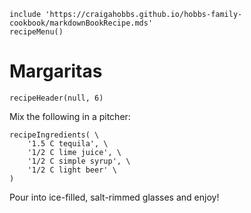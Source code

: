 ~~~ markdown-script
include 'https://craigahobbs.github.io/hobbs-family-cookbook/markdownBookRecipe.mds'
recipeMenu()
~~~

# Margaritas

~~~ markdown-script
recipeHeader(null, 6)
~~~

Mix the following in a pitcher:

~~~ markdown-script
recipeIngredients( \
    '1.5 C tequila', \
    '1/2 C lime juice', \
    '1/2 C simple syrup', \
    '1/2 C light beer' \
)
~~~

Pour into ice-filled, salt-rimmed glasses and enjoy!

